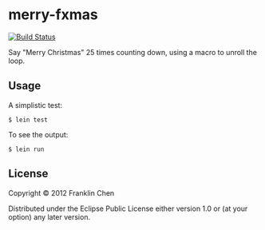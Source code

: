 # merry-fxmas

[![Build Status](https://travis-ci.org/FranklinChen/merry-fxmas-clojure.svg)](https://travis-ci.org/FranklinChen/merry-fxmas-clojure)

Say "Merry Christmas" 25 times counting down, using a macro to unroll the loop.

## Usage

A simplistic test:

``` console
$ lein test
```

To see the output:

``` console
$ lein run
```

## License

Copyright © 2012 Franklin Chen

Distributed under the Eclipse Public License either version 1.0 or (at
your option) any later version.
